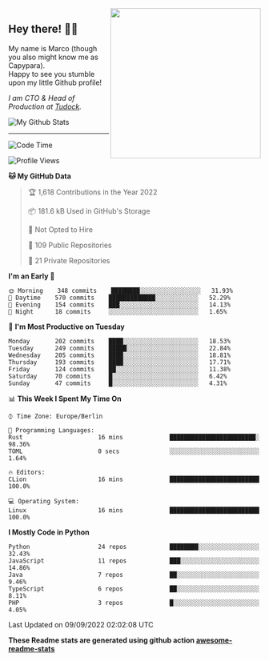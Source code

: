<img src="https://capypara.de/para_logo.png?a=13" align="right" width="300">

## Hey there! 👋🙃
My name is Marco (though you also might know me as Capypara).  
Happy to see you stumble upon my little Github profile!

*I am CTO & Head of Production at <a href="http://tudock.de">Tudock</a>.*


![My Github Stats](https://github-readme-stats.vercel.app/api?username=theCapypara&show_icons=true&title_color=8ea106&text_color=ffffff&icon_color=8ea106&bg_color=2F343F&hide_border=1)

---
<!--START_SECTION:waka-->
![Code Time](http://img.shields.io/badge/Code%20Time-1%2C772%20hrs%2055%20mins-blue)

![Profile Views](http://img.shields.io/badge/Profile%20Views-0-blue)

**🐱 My GitHub Data** 

> 🏆 1,618 Contributions in the Year 2022
 > 
> 📦 181.6 kB Used in GitHub's Storage 
 > 
> 🚫 Not Opted to Hire
 > 
> 📜 109 Public Repositories 
 > 
> 🔑 21 Private Repositories  
 > 
**I'm an Early 🐤** 

```text
🌞 Morning    348 commits    ████████░░░░░░░░░░░░░░░░░   31.93% 
🌆 Daytime    570 commits    █████████████░░░░░░░░░░░░   52.29% 
🌃 Evening    154 commits    ███░░░░░░░░░░░░░░░░░░░░░░   14.13% 
🌙 Night      18 commits     ░░░░░░░░░░░░░░░░░░░░░░░░░   1.65%

```
📅 **I'm Most Productive on Tuesday** 

```text
Monday       202 commits    ████░░░░░░░░░░░░░░░░░░░░░   18.53% 
Tuesday      249 commits    █████░░░░░░░░░░░░░░░░░░░░   22.84% 
Wednesday    205 commits    ████░░░░░░░░░░░░░░░░░░░░░   18.81% 
Thursday     193 commits    ████░░░░░░░░░░░░░░░░░░░░░   17.71% 
Friday       124 commits    ██░░░░░░░░░░░░░░░░░░░░░░░   11.38% 
Saturday     70 commits     █░░░░░░░░░░░░░░░░░░░░░░░░   6.42% 
Sunday       47 commits     █░░░░░░░░░░░░░░░░░░░░░░░░   4.31%

```


📊 **This Week I Spent My Time On** 

```text
⌚︎ Time Zone: Europe/Berlin

💬 Programming Languages: 
Rust                     16 mins             ████████████████████████░   98.36% 
TOML                     0 secs              ░░░░░░░░░░░░░░░░░░░░░░░░░   1.64%

🔥 Editors: 
CLion                    16 mins             █████████████████████████   100.0%

💻 Operating System: 
Linux                    16 mins             █████████████████████████   100.0%

```

**I Mostly Code in Python** 

```text
Python                   24 repos            ████████░░░░░░░░░░░░░░░░░   32.43% 
JavaScript               11 repos            ███░░░░░░░░░░░░░░░░░░░░░░   14.86% 
Java                     7 repos             ██░░░░░░░░░░░░░░░░░░░░░░░   9.46% 
TypeScript               6 repos             ██░░░░░░░░░░░░░░░░░░░░░░░   8.11% 
PHP                      3 repos             █░░░░░░░░░░░░░░░░░░░░░░░░   4.05%

```



 Last Updated on 09/09/2022 02:02:08 UTC
<!--END_SECTION:waka-->

**These Readme stats are generated using github action [awesome-readme-stats](https://github.com/anmol098/waka-readme-stats)**
